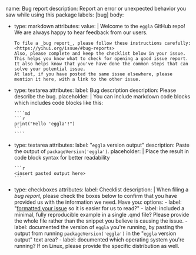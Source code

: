 name: Bug report
description: Report an error or unexpected behavior you saw while using this package
labels: [bug]
body:
  - type: markdown
    attributes:
      value: |
        Welcome to the `eggla` GitHub repo!
        We are always happy to hear feedback from our users.

        To file a _bug report_, please follow these instructions carefully: <https://yihui.org/issue/#bug-reports>
        Also, please complete and keep the checklist below in your issue.
        This helps you know what to check for opening a good issue report.
        It also helps know that you've have done the common steps that can solve your potential issue.
        At last, if you have posted the same issue elsewhere, please mention it here, with a link to the other issue.
  - type: textarea
    attributes:
      label: Bug description
      description: Please describe the bug.
      placeholder: |
        You can include markdown code blocks which includes code blocks like this:

        ````md
        ```r
        print("Hello 'eggla'!")
        ```
        ````
  - type: textarea
    attributes:
      label: "`eggla` version output"
      description: Paste the output of `packageVersion('eggla')`.
      placeholder: |
        Place the result in code block syntax for better readability

        ```r
        <insert pasted output here>
        ```
  - type: checkboxes
    attributes:
      label: Checklist
      description: |
        When filing a _bug report_, please check the boxes below to confirm that you have provided us with the information we need. Have you:
      options:
        - label: "[formatted your issue](https://yihui.org/issue/#please-format-your-issue-correctly) so it is easier for us to read?"
        - label: included a minimal, fully reproducible example in a single .qmd file? Please provide the whole file rather than the snippet you believe is causing the issue.
        - label: documented the version of `eggla` you're running, by pasting the output from running `packageVersion('eggla')` in the "`eggla` version output" text area?
        - label: documented which operating system you're running? If on Linux, please provide the specific distribution as well.
